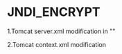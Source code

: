 # JNDI_ENCRYPT
1.Tomcat server.xml modification in "<GlobalNamingResources>"
  <Resource auth="Container"
            signleton="false"
		        factory="com.ibm.demo1.configuration.SecureTomcatDataSourceImpl"
			      driverClassName="com.mysql.cj.jdbc.Driver" global="jdbc/j4s"
			      maxActive="20" maxIdle="0" maxWait="10000" name="jdbc/j4s"
			      password="CO8rJE8dAuycKFSLxT/Seg==" type="javax.sql.DataSource"
			      url="jdbc:mysql://localhost:3306/testdb" username="root" />
            
2.Tomcat context.xml modification
  <ResourceLink auth="Container" 
                global="jdbc/j4s" 
                name="jdbc/j4s" 
                type="javax.sql.DataSource"/>
